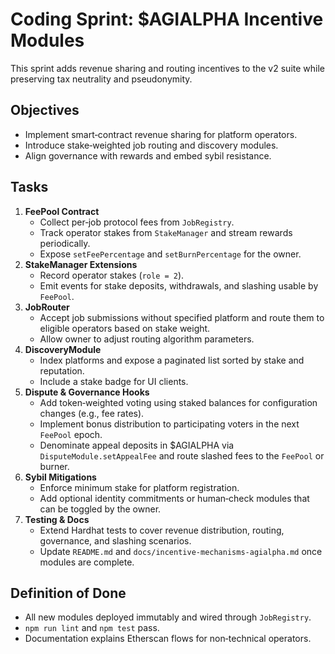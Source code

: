 # Coding Sprint: $AGIALPHA Incentive Modules

This sprint adds revenue sharing and routing incentives to the v2 suite while preserving tax neutrality and pseudonymity.

## Objectives
- Implement smart‑contract revenue sharing for platform operators.
- Introduce stake‑weighted job routing and discovery modules.
- Align governance with rewards and embed sybil resistance.

## Tasks
1. **FeePool Contract**
   - Collect per‑job protocol fees from `JobRegistry`.
   - Track operator stakes from `StakeManager` and stream rewards periodically.
   - Expose `setFeePercentage` and `setBurnPercentage` for the owner.
2. **StakeManager Extensions**
   - Record operator stakes (`role = 2`).
   - Emit events for stake deposits, withdrawals, and slashing usable by `FeePool`.
3. **JobRouter**
   - Accept job submissions without specified platform and route them to eligible operators based on stake weight.
   - Allow owner to adjust routing algorithm parameters.
4. **DiscoveryModule**
   - Index platforms and expose a paginated list sorted by stake and reputation.
   - Include a stake badge for UI clients.
5. **Dispute & Governance Hooks**
   - Add token‑weighted voting using staked balances for configuration changes (e.g., fee rates).
   - Implement bonus distribution to participating voters in the next `FeePool` epoch.
   - Denominate appeal deposits in $AGIALPHA via `DisputeModule.setAppealFee` and route slashed fees to the `FeePool` or burner.
6. **Sybil Mitigations**
   - Enforce minimum stake for platform registration.
   - Add optional identity commitments or human‑check modules that can be toggled by the owner.
7. **Testing & Docs**
   - Extend Hardhat tests to cover revenue distribution, routing, governance, and slashing scenarios.
   - Update `README.md` and `docs/incentive-mechanisms-agialpha.md` once modules are complete.

## Definition of Done
- All new modules deployed immutably and wired through `JobRegistry`.
- `npm run lint` and `npm test` pass.
- Documentation explains Etherscan flows for non‑technical operators.

